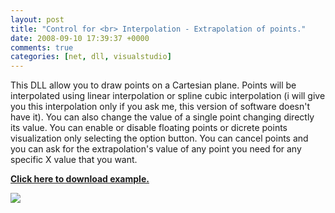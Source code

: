 ```yaml
---
layout: post
title: "Control for <br> Interpolation - Extrapolation of points."
date: 2008-09-10 17:39:37 +0000
comments: true
categories: [net, dll, visualstudio]
---
```


This DLL allow you to draw points on a Cartesian plane. Points will be interpolated using linear interpolation or spline cubic interpolation (i will give you this interpolation only if you ask me, this version of software doesn't have it). You can also change the value of a single point changing directly its value. You can enable or disable floating points or dicrete points visualization only selecting the option button. You can cancel points and you can ask for the extrapolation's value of any point you need for any specific X value that you want. 
<br>
<p><a href="http://dl.dropbox.com/u/7201536/ReleaseInterp.rar" title="Download Example" target="_self"><strong>Click here to download example.</strong></a></p>
<p><a href="http://dl.dropbox.com/u/7201536/ReleaseInterp.rar" title="Download Example" target="_self"><div class='p_embed p_image_embed'>
<img src="{{ root_url }}/images/ctrlinterp.jpg"> </p>

